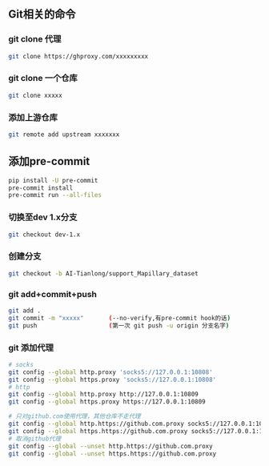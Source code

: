 ## Git相关的命令

### git clone 代理
```bash
git clone https://ghproxy.com/xxxxxxxxx
```
### git clone 一个仓库

```bash
git clone xxxxx
```

### 添加上游仓库

```bash
git remote add upstream xxxxxxx
```

## 添加pre-commit

```bash
pip install -U pre-commit
pre-commit install
pre-commit run --all-files
```

### 切换至dev 1.x分支

```bash
git checkout dev-1.x 
```

### 创建分支

```bash
git checkout -b AI-Tianlong/support_Mapillary_dataset
```

### git add+commit+push
```bash
git add .
git commit -m "xxxxx"       (--no-verify,有pre-commit hook的话)
git push                    (第一次 git push -u origin 分支名字)
```
### git 添加代理
```bash
# socks
git config --global http.proxy 'socks5://127.0.0.1:10808' 
git config --global https.proxy 'socks5://127.0.0.1:10808'
# http
git config --global http.proxy http://127.0.0.1:10809 
git config --global https.proxy https://127.0.0.1:10809

# 只对github.com使用代理，其他仓库不走代理
git config --global http.https://github.com.proxy socks5://127.0.0.1:10808
git config --global https.https://github.com.proxy socks5://127.0.0.1:10808
# 取消github代理
git config --global --unset http.https://github.com.proxy
git config --global --unset https.https://github.com.proxy

```